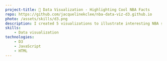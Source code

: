 ```yaml
---
project-title: 🏀 Data Visualization - Highlighting Cool NBA Facts
repo: https://github.com/jacquelinekclee/nba-data-viz-d3.github.io
photo: /assets/skills/d3.png
description: I created 5 visualizations to illustrate interesting NBA statistics, like how many NBA players are from each state. View the visualizations created at <a href="https://jacquelinekclee.github.io/nba-data-viz-d3.github.io/">this link</a>.
skills:
    - Data visualization
technologies: 
    - D3
    - JavaScript
    - HTML
---
```

